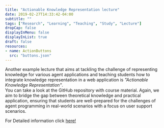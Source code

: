 ```yaml
---
title: "Actionable Knowledge Representation lecture"
date: 2019-02-27T14:33:42-04:00
subtitle: ""
tags: ["Research", "Learning", "Teaching", "Study", "Lecture"]
dropCap: false
displayInMenu: false
displayInList: true
draft: false
resources:
- name: ActionButtons
  src: "buttons.json"
---
```


Another example lecture that aims at tackling the challenge of representing knowledge for various agent applications and teaching students how to integrate knowledge representation in a web application is <i>"Actionable Knowledge Representation"</i>. <br>
You can take a look at the GitHub repository with course material. Again, we aim to bridge the gap between theoretical knowledge and practical application, ensuring that students are well-prepared for the challenges of agent programming in real-world scenarios with a focus on user support scenarios.

For Detailed information click 
<a href="https://github.com/michaelakuempel/ActionableKnowledgeRepresentation">here!</a> 

<!--more-->
